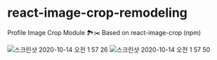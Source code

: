 # react-image-crop-remodeling
Profile Image Crop Module 🏞✂️  Based on react-image-crop (npm)

![스크린샷 2020-10-14 오전 1 57 26](https://user-images.githubusercontent.com/65662469/95891952-bf578d00-0dc0-11eb-8a84-7af55d7da12a.png)
![스크린샷 2020-10-14 오전 1 57 50](https://user-images.githubusercontent.com/65662469/95891974-c7afc800-0dc0-11eb-88fc-3a3c82f6fa13.png)

